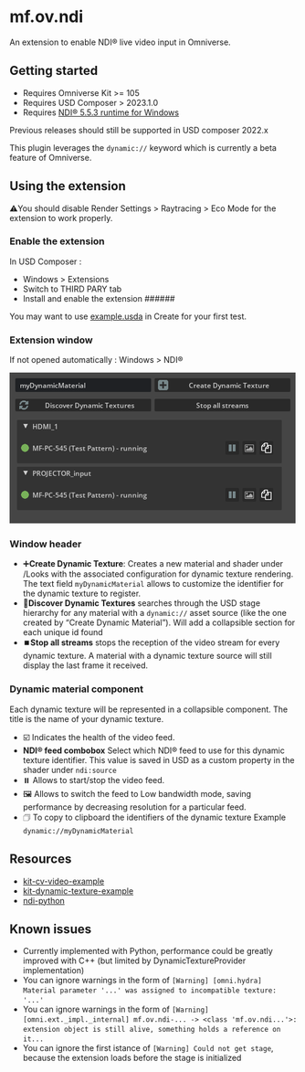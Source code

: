 # mf.ov.ndi

An extension to enable NDI® live video input in Omniverse.

## Getting started

- Requires Omniverse Kit >= 105
- Requires USD Composer > 2023.1.0
- Requires [NDI® 5.5.3 runtime for Windows](https://go.ndi.tv/tools-for-windows)

Previous releases should still be supported in USD composer 2022.x

This plugin leverages the `dynamic://` keyword which is currently a beta feature of Omniverse.

## Using the extension

⚠️You should disable Render Settings > Raytracing > Eco Mode for the extension to work properly.

### Enable the extension 

In USD Composer :
- Windows > Extensions
- Switch to THIRD PARY tab
- Install and enable the extension ######

You may want to use [example.usda](./example.usda) in Create for your first test.

### Extension window

If not opened automatically : Windows > NDI®

![preview](./exts/mf.ov.ndi/data/ui.png)

### Window header
- ➕**Create Dynamic Texture**: Creates a new material and shader under /Looks with the associated configuration for dynamic texture rendering. The text field `myDynamicMaterial` allows to customize the identifier for the dynamic texture to register.
- 🔄**Discover Dynamic Textures** searches through the USD stage hierarchy for any material with a `dynamic://` asset source (like the one created by “Create Dynamic Material”). Will add a collapsible section for each unique id found
- ⏹️**Stop all streams** stops the reception of the video stream for every dynamic texture. A material with a dynamic texture source will still display the last frame it received.

### Dynamic material component

Each dynamic texture will be represented in a collapsible component.
The title is the name of your dynamic texture.

- ☑️ Indicates the health of the video feed.
- **NDI® feed combobox** Select which NDI® feed to use for this dynamic texture identifier. This value is saved in USD as a custom property in the shader under `ndi:source`
- ⏸️ Allows to start/stop the video feed.
- 🖼️ Allows to switch the feed to Low bandwidth mode, saving performance by decreasing resolution for a particular feed.
- 🗇 To copy to clipboard the identifiers of the dynamic texture Example `dynamic://myDynamicMaterial`

## Resources
- [kit-cv-video-example](https://github.com/jshrake-nvidia/kit-cv-video-example)
- [kit-dynamic-texture-example](https://github.com/jshrake-nvidia/kit-dynamic-texture-example)
- [ndi-python](https://github.com/buresu/ndi-python)

## Known issues
- Currently implemented with Python, performance could be greatly improved with C++ (but limited by DynamicTextureProvider implementation)
- You can ignore warnings in the form of `[Warning] [omni.hydra] Material parameter '...' was assigned to incompatible texture: '...'`
- You can ignore warnings in the form of `[Warning] [omni.ext._impl._internal] mf.ov.ndi-... -> <class 'mf.ov.ndi...'>: extension object is still alive, something holds a reference on it...`
- You can ignore the first istance of `[Warning] Could not get stage`, because the extension loads before the stage is initialized